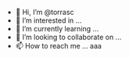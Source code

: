 - 👋 Hi, I’m @torrasc
- 👀 I’m interested in ...
- 🌱 I’m currently learning ...
- 💞️ I’m looking to collaborate on ...
- 📫 How to reach me ...
aaa
<!---
torrasc/torrasc is a ✨ special ✨ repository because its `README.md` (this file) appears on your GitHub profile.
You can click the Preview link to take a look at your changes.
--->
